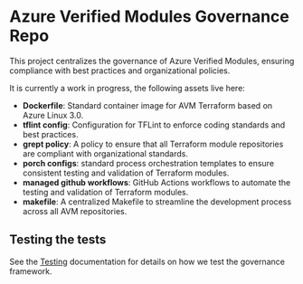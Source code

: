 # Azure Verified Modules Governance Repo

This project centralizes the governance of Azure Verified Modules, ensuring compliance with best practices and organizational policies.

It is currently a work in progress, the following assets live here:

- **Dockerfile**: Standard container image for AVM Terraform based on Azure Linux 3.0.
- **tflint config**: Configuration for TFLint to enforce coding standards and best practices.
- **grept policy**: A policy to ensure that all Terraform module repositories are compliant with organizational standards.
- **porch configs**: standard process orchestration templates to ensure consistent testing and validation of Terraform modules.
- **managed github workflows**: GitHub Actions workflows to automate the testing and validation of Terraform modules.
- **makefile**: A centralized Makefile to streamline the development process across all AVM repositories.

## Testing the tests

See the [Testing](./tests/README.md) documentation for details on how we test the governance framework.
